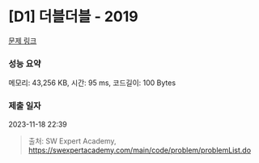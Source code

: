 # [D1] 더블더블 - 2019 

[문제 링크](https://swexpertacademy.com/main/code/problem/problemDetail.do?contestProbId=AV5QDEX6AqwDFAUq) 

### 성능 요약

메모리: 43,256 KB, 시간: 95 ms, 코드길이: 100 Bytes

### 제출 일자

2023-11-18 22:39



> 출처: SW Expert Academy, https://swexpertacademy.com/main/code/problem/problemList.do